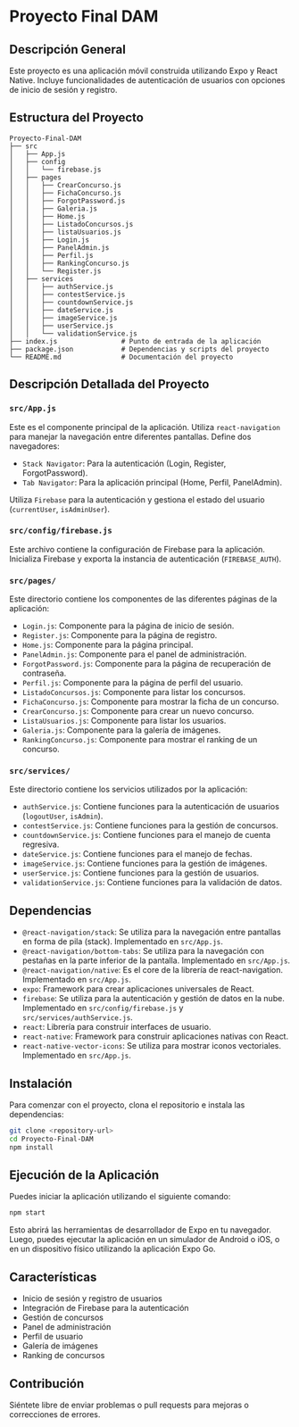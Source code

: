 # Proyecto Final DAM

## Descripción General
Este proyecto es una aplicación móvil construida utilizando Expo y React Native. Incluye funcionalidades de autenticación de usuarios con opciones de inicio de sesión y registro.

## Estructura del Proyecto
```
Proyecto-Final-DAM
├── src
│   ├── App.js
│   ├── config
│   │   └── firebase.js
│   ├── pages
│   │   ├── CrearConcurso.js
│   │   ├── FichaConcurso.js
│   │   ├── ForgotPassword.js
│   │   ├── Galeria.js
│   │   ├── Home.js
│   │   ├── ListadoConcursos.js
│   │   ├── listaUsuarios.js
│   │   ├── Login.js
│   │   ├── PanelAdmin.js
│   │   ├── Perfil.js
│   │   ├── RankingConcurso.js
│   │   └── Register.js
│   ├── services
│   │   ├── authService.js
│   │   ├── contestService.js
│   │   ├── countdownService.js
│   │   ├── dateService.js
│   │   ├── imageService.js
│   │   ├── userService.js
│   │   └── validationService.js
├── index.js                # Punto de entrada de la aplicación
├── package.json            # Dependencias y scripts del proyecto
└── README.md               # Documentación del proyecto
```

## Descripción Detallada del Proyecto

### `src/App.js`
Este es el componente principal de la aplicación. Utiliza `react-navigation` para manejar la navegación entre diferentes pantallas. Define dos navegadores:
- `Stack Navigator`: Para la autenticación (Login, Register, ForgotPassword).
- `Tab Navigator`: Para la aplicación principal (Home, Perfil, PanelAdmin).

Utiliza `Firebase` para la autenticación y gestiona el estado del usuario (`currentUser`, `isAdminUser`).

### `src/config/firebase.js`
Este archivo contiene la configuración de Firebase para la aplicación. Inicializa Firebase y exporta la instancia de autenticación (`FIREBASE_AUTH`).

### `src/pages/`
Este directorio contiene los componentes de las diferentes páginas de la aplicación:
- `Login.js`: Componente para la página de inicio de sesión.
- `Register.js`: Componente para la página de registro.
- `Home.js`: Componente para la página principal.
- `PanelAdmin.js`: Componente para el panel de administración.
- `ForgotPassword.js`: Componente para la página de recuperación de contraseña.
- `Perfil.js`: Componente para la página de perfil del usuario.
- `ListadoConcursos.js`: Componente para listar los concursos.
- `FichaConcurso.js`: Componente para mostrar la ficha de un concurso.
- `CrearConcurso.js`: Componente para crear un nuevo concurso.
- `ListaUsuarios.js`: Componente para listar los usuarios.
- `Galeria.js`: Componente para la galería de imágenes.
- `RankingConcurso.js`: Componente para mostrar el ranking de un concurso.

### `src/services/`
Este directorio contiene los servicios utilizados por la aplicación:
- `authService.js`: Contiene funciones para la autenticación de usuarios (`logoutUser`, `isAdmin`).
- `contestService.js`: Contiene funciones para la gestión de concursos.
- `countdownService.js`: Contiene funciones para el manejo de cuenta regresiva.
- `dateService.js`: Contiene funciones para el manejo de fechas.
- `imageService.js`: Contiene funciones para la gestión de imágenes.
- `userService.js`: Contiene funciones para la gestión de usuarios.
- `validationService.js`: Contiene funciones para la validación de datos.

## Dependencias

- `@react-navigation/stack`: Se utiliza para la navegación entre pantallas en forma de pila (stack). Implementado en `src/App.js`.
- `@react-navigation/bottom-tabs`: Se utiliza para la navegación con pestañas en la parte inferior de la pantalla. Implementado en `src/App.js`.
- `@react-navigation/native`: Es el core de la librería de react-navigation. Implementado en `src/App.js`.
- `expo`: Framework para crear aplicaciones universales de React.
- `firebase`: Se utiliza para la autenticación y gestión de datos en la nube. Implementado en `src/config/firebase.js` y `src/services/authService.js`.
- `react`: Librería para construir interfaces de usuario.
- `react-native`: Framework para construir aplicaciones nativas con React.
- `react-native-vector-icons`: Se utiliza para mostrar iconos vectoriales. Implementado en `src/App.js`.

## Instalación
Para comenzar con el proyecto, clona el repositorio e instala las dependencias:

```bash
git clone <repository-url>
cd Proyecto-Final-DAM
npm install
```

## Ejecución de la Aplicación
Puedes iniciar la aplicación utilizando el siguiente comando:

```bash
npm start
```

Esto abrirá las herramientas de desarrollador de Expo en tu navegador. Luego, puedes ejecutar la aplicación en un simulador de Android o iOS, o en un dispositivo físico utilizando la aplicación Expo Go.

## Características
- Inicio de sesión y registro de usuarios
- Integración de Firebase para la autenticación
- Gestión de concursos
- Panel de administración
- Perfil de usuario
- Galería de imágenes
- Ranking de concursos

## Contribución
Siéntete libre de enviar problemas o pull requests para mejoras o correcciones de errores.
